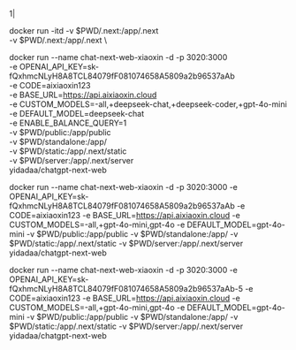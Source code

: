 1|

docker run -itd -v $PWD/.next:/app/.next  
    -v $PWD/.next:/app/.next \



docker run --name chat-next-web-xiaoxin -d -p 3020:3000 \
   -e OPENAI_API_KEY=sk-fQxhmcNLyH8A8TCL84079fF081074658A5809a2b96537aAb \
   -e CODE=aixiaoxin123 \
   -e BASE_URL=https://api.aixiaoxin.cloud \
   -e CUSTOM_MODELS=-all,+deepseek-chat,+deepseek-coder,+gpt-4o-mini \
   -e DEFAULT_MODEL=deepseek-chat \
   -e ENABLE_BALANCE_QUERY=1 \
    -v $PWD/public:/app/public \
    -v $PWD/standalone:/app/ \
    -v $PWD/static:/app/.next/static \
    -v $PWD/server:/app/.next/server \
   yidadaa/chatgpt-next-web




docker run --name chat-next-web-xiaoxin -d -p 3020:3000    -e OPENAI_API_KEY=sk-fQxhmcNLyH8A8TCL84079fF081074658A5809a2b96537aAb    -e CODE=aixiaoxin123    -e BASE_URL=https://api.aixiaoxin.cloud    -e CUSTOM_MODELS=-all,+gpt-4o-mini,gpt-4o    -e DEFAULT_MODEL=gpt-4o-mini     -v $PWD/public:/app/public     -v $PWD/standalone:/app/     -v $PWD/static:/app/.next/static     -v $PWD/server:/app/.next/server    yidadaa/chatgpt-next-web



docker run --name chat-next-web-xiaoxin -d -p 3020:3000    -e OPENAI_API_KEY=sk-fQxhmcNLyH8A8TCL84079fF081074658A5809a2b96537aAb-5    -e CODE=aixiaoxin123    -e BASE_URL=https://api.aixiaoxin.cloud    -e CUSTOM_MODELS=-all,+gpt-4o-mini,gpt-4o    -e DEFAULT_MODEL=gpt-4o-mini     -v $PWD/public:/app/public     -v $PWD/standalone:/app/     -v $PWD/static:/app/.next/static     -v $PWD/server:/app/.next/server    yidadaa/chatgpt-next-web
